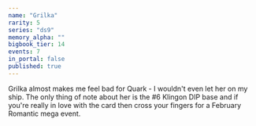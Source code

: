 ```yaml
---
name: "Grilka"
rarity: 5
series: "ds9"
memory_alpha: ""
bigbook_tier: 14
events: 7
in_portal: false
published: true
---
```


Grilka almost makes me feel bad for Quark - I wouldn't even let her on my ship. The only thing of note about her is the #6 Klingon DIP base and if you're really in love with the card then cross your fingers for a February Romantic mega event.
